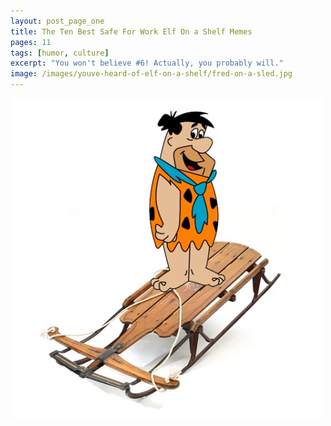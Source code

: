 ```yaml
---
layout: post_page_one
title: The Ten Best Safe For Work Elf On a Shelf Memes
pages: 11
tags: [humor, culture]
excerpt: "You won't believe #6! Actually, you probably will."
image: /images/youve-heard-of-elf-on-a-shelf/fred-on-a-sled.jpg
---
```


![Fred on a Sled](/images/youve-heard-of-elf-on-a-shelf/fred-on-a-sled.jpg)
